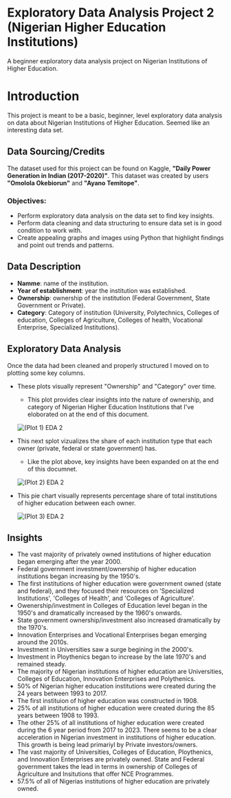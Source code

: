 # **Exploratory Data Analysis Project 2 (Nigerian Higher Education Institutions)**
A beginner exploratory data analysis project on Nigerian Institutions of Higher Education. 

# **Introduction** 
This project is meant to be a basic, beginner, level exploratory data analysis on data about Nigerian Institutions of Higher Education. Seemed like an interesting data set.

## **Data Sourcing/Credits**
The dataset used for this project can be found on Kaggle, **"Daily Power Generation in Indian (2017-2020)"**. This dataset was created by users **"Omolola Okebiorun"** and **"Ayano Temitope"**.

### **Objectives:**
- Perform exploratory data analysis on the data set to find key insights.
- Perform data cleaning and data structuring to ensure data set is in good condition to work with.
- Create appealing graphs and images using Python that highlight findings and point out trends and patterns.

## **Data Description**
- **Namme**: name of the institution.
- **Year of establishment**: year the institution was established.
- **Ownership**: ownership of the institution (Federal Government, State Government or Private).
- **Category**: Category of institution (University, Polytechnics, Colleges of education, Colleges of Agriculture, Colleges of health, Vocational Enterprise, Specialized Institutions).

## **Exploratory Data Analysis**

Once the data had been cleaned and properly structured I moved on to plotting some key columns.

- These plots visually represent "Ownership" and "Category" over time.
  - This plot provides clear insights into the nature of ownership, and category of Nigerian Higher Education Institutions that I've eloborated on at the end of this document.
  
  ![(Plot 1) EDA 2](https://github.com/tobi-soboyejo/eda1-project-nigerian_institutions/assets/155042996/dcc1e156-54c8-4544-876a-19672911af5e)

- This next splot vizualizes the share of each institution type that each owner (private, federal or state government) has.
  - Like the plot above, key insights have been expanded on at the end of this documnet.

  ![(Plot 2) EDA 2](https://github.com/tobi-soboyejo/eda1-project-nigerian_institutions/assets/155042996/e0f212ba-bb02-433e-8f8a-0c3cb3298a14)

- This pie chart visually represents percentage share of total institutions of higher education between each owner.

  ![(Plot 3) EDA 2](https://github.com/tobi-soboyejo/eda1-project-nigerian_institutions/assets/155042996/d8ca8586-b668-430b-9855-92466cedafbb)

## **Insights**

- The vast majority of privately owned institutions of higher education began emerging after the year 2000. 
- Federal government investment/ownership of higher education institutions began increasing by the 1950's.
- The first institutions of higher education were government owned (state and federal), and they focused their resources on 'Specialized Institutions', 'Colleges of Health', and 'Colleges of Agriculture'.
- Owenership/investment in Colleges of Education level began in the 1950's and dramatically increased by the 1960's onwards.
- State government ownership/investment also increased dramatically by the 1970's.
- Innovation Enterprises and Vocational Enterprises began emerging around the 2010s.
- Investment in Universities saw a surge begining in the 2000's.
- Investment in Ploythenics began to increase by the late 1970's and remained steady.
- The majority of Nigerian institutions of higher education are Universities, Colleges of Education, Innovation Enterprises and Polythenics.
- 50% of Nigerian higher education institutions were created during the 24 years between 1993 to 2017.
- The first instituion of higher education was constructed in 1908.
- 25% of all institutions of higher education were created during the 85 years between 1908 to 1993.
- The other 25% of all institutions of higher education were created during the 6 year period from 2017 to 2023. There seems to be a clear acceleration in Nigerian investment in institutions of higher education. This growth is being lead primariyl by Private investors/owners.
- The vast majority of Universities, Colleges of Education, Ploythenics, and Innovation Enterprises are privately owned. State and Federal government takes the lead in terms in ownership of Colleges of Agriculture and Insitutions that offer NCE Programmes.
- 57.5% of all of Nigerias institutions of higher education are privately owned.

